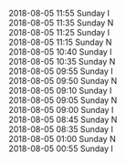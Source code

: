 2018-08-05 11:55 Sunday  I  
2018-08-05 11:35 Sunday  N  
2018-08-05 11:25 Sunday  I  
2018-08-05 11:15 Sunday  N  
2018-08-05 10:40 Sunday  I  
2018-08-05 10:35 Sunday  N  
2018-08-05 09:55 Sunday  I  
2018-08-05 09:50 Sunday  N  
2018-08-05 09:10 Sunday  I  
2018-08-05 09:05 Sunday  N  
2018-08-05 09:00 Sunday  I  
2018-08-05 08:45 Sunday  N  
2018-08-05 08:35 Sunday  I  
2018-08-05 01:00 Sunday  N  
2018-08-05 00:55 Sunday  I  
